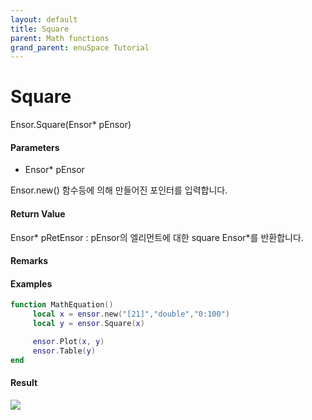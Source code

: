 ```yaml
---
layout: default
title: Square
parent: Math functions
grand_parent: enuSpace Tutorial
---
```


# Square

Ensor.Square\(Ensor\* pEnsor\)

#### Parameters

* Ensor\* pEnsor

Ensor.new\(\) 함수등에 의해 만들어진 포인터를 입력합니다.

#### Return Value

Ensor\* pRetEnsor : pEnsor의 엘리먼트에 대한 square  Ensor\*를 반환합니다.

#### Remarks

#### Examples

```lua
function MathEquation()
     local x = ensor.new("[21]","double","0:100")
     local y = ensor.Square(x)

     ensor.Plot(x, y)
     ensor.Table(y)
end
```

#### Result

![](/MathAPI/SquareResult.png)


